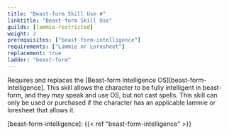 ```yaml
---
title: "Beast-form Skill Use #"
linktitle: "Beast-form Skill Use"
guilds: [lammie-restricted]
weight: 2
prerequisites: ["beast-form-intelligence"]
requirements: ["Lammie or Loresheet"]
replacement: true
ladder: "beast-form"
---
```

Requires and replaces the [Beast-form Intelligence OS][beast-form-intelligence]. This skill allows the character to be fully intelligent in beast-form, and they may speak and use OS, but not cast spells. This skill can only be used or purchased if the character has an applicable lammie or loresheet that allows it.

[beast-form-intelligence]: {{< ref "beast-form-intelligence" >}}